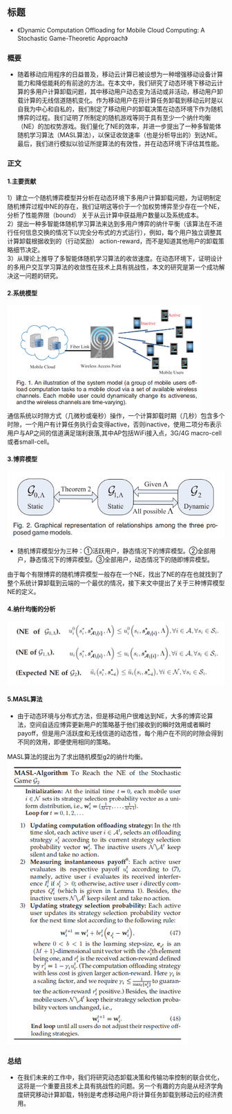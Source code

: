 ## 标题
- 《Dynamic Computation Offloading for Mobile Cloud Computing: A Stochastic Game-Theoretic Approach》

### 概要
- 随着移动应用程序的日益普及，移动云计算已被设想为一种增强移动设备计算能力和降低能耗的有前途的方法。在本文中，我们研究了动态环境下移动云计算的多用户计算卸载问题，其中移动用户动态变为活动或非活动，移动用户卸载计算的无线信道随机变化。作为移动用户在将计算任务卸载到移动云时是以自我为中心和自私的，我们制定了移动用户的卸载决策在动态环境下作为随机博弈的过程。我们证明了所制定的随机游戏等同于具有至少一个纳什均衡（NE）的加权势游戏。我们量化了NE的效率，并进一步提出了一种多智能体随机学习算法（MASL算法），以保证收敛速率（也是分析导出的）到达NE。最后，我们进行模拟以验证所提算法的有效性，并在动态环境下评估其性能。

### 正文

#### 1.主要贡献
1）建立一个随机博弈模型并分析在动态环境下多用户计算卸载问题，为证明制定随机博弈过程中NE的存在，我们证明这等价于一个加权势博弈至少存在一个NE，分析了性能界限（bound）
关于从云计算中获益用户数量以及系统成本。  
2）提出一种多智能体随机学习算法来达到多用户博弈的纳什平衡（该算法在不进行任何信息交换的情况下以完全分布式的方式运行），例如，每个用户独立调整其计算卸载根据收到的（行动奖励）
action-reward，而不是知道其他用户的卸载策略细节决定。  
3）从理论上推导了多智能体随机学习算法的收敛速度。在动态环境下，证明设计的多用户交互学习算法的收敛性在技术上具有挑战性，本文的研究是第一个成功解决这一问题的研究。  

#### 2.系统模型
![system model](./image/system_model.png)  
通信系统以时隙方式（几微秒或毫秒）操作，一个计算卸载时期（几秒）包含多个时隙，一个用户有计算任务执行会变得active，否则inactive，使用二项分布表示用户与AP之间的信道满足瑞利衰落,其中AP包括WiFi接入点，3G/4G macro-cell或者small-cell。  

#### 3.博弈模型
![game model](./image/game_model.png)  
- 随机博弈模型分为三种：①活跃用户，静态情况下的博弈模型。②全部用户，静态情况下的博弈模型。③全部用户，动态情况下的随即博弈模型。

由于每个有限博弈的随机博弈模型一般存在一个NE，找出了NE的存在也就找到了整个系统计算卸载到云端的一个最优的情况，接下来文中提出了关于三种博弈模型NE的定义。

#### 4.纳什均衡的分析
![NE of models](./image/NE_of_models.png)

#### 5.MASL算法
- 由于动态环境与分布式方法，但是移动用户很难达到NE，大多的博弈论算法，空间自适应博弈更新用户的策略基于他们接收到的瞬时效用或者瞬时payoff，但是用户活跃度和无线信道的动态性，每个用户在不同的时隙会得到不同的效用，即便使用相同的策略。
  
MASL算法的提出为了求出随机模型g2的纳什均衡。  
![MASL Algorithm](./image/MASL_Algorithm.png)

### 总结
- 在我们未来的工作中，我们将研究动态卸载决策和传输功率控制的联合优化，这将是一个重要且技术上具有挑战性的问题。另一个有趣的方向是从经济学角度研究移动计算卸载，特别是考虑移动用户将计算任务卸载到移动云的经济费用。






